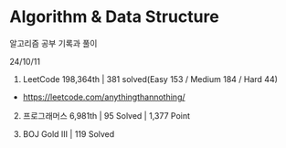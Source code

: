 # Algorithm & Data Structure

알고리즘 공부 기록과 풀이

24/10/11

1. LeetCode 198,364th | 381 solved(Easy 153 / Medium 184 / Hard 44)
- https://leetcode.com/anythingthannothing/

2. 프로그래머스 6,981th | 95 Solved | 1,377 Point

3. BOJ Gold III | 119 Solved
